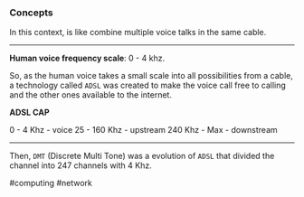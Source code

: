 ### Concepts

In this context, is like combine multiple voice talks in the same cable.

<hr>

**Human voice frequency scale**: 0 - 4 khz.

So, as the human voice takes a small scale into all possibilities from a cable, a technology called `ADSL` was created to make the voice call free to calling and the other ones available to the internet.

**ADSL CAP**

0 - 4 Khz - voice
25 - 160 Khz - upstream
240 Khz - Max - downstream

<hr>

Then, `DMT` (Discrete Multi Tone) was a evolution of `ADSL` that divided the channel into 247 channels with 4 Khz.

#computing #network